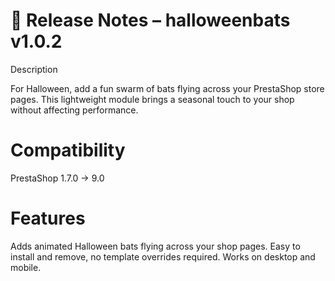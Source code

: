 # 🎃 Release Notes – halloweenbats v1.0.2
Description

For Halloween, add a fun swarm of bats flying across your PrestaShop store pages.
This lightweight module brings a seasonal touch to your shop without affecting performance.

# Compatibility
PrestaShop 1.7.0 → 9.0

# Features

Adds animated Halloween bats flying across your shop pages.
Easy to install and remove, no template overrides required.
Works on desktop and mobile.
